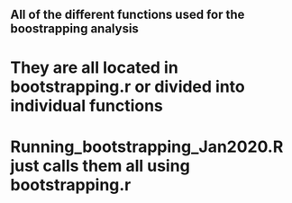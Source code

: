 ## All of the different functions used for the boostrapping analysis

# They are all located in bootstrapping.r or divided into individual functions

# Running_bootstrapping_Jan2020.R just calls them all using bootstrapping.r
